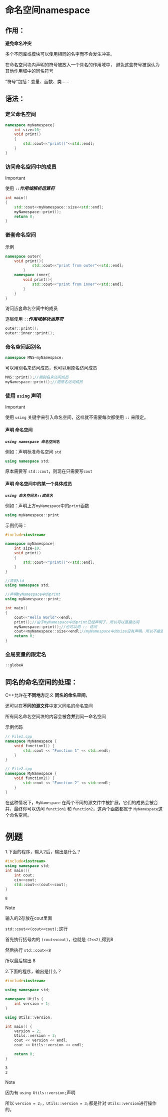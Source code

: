# 命名空间namespace

## 作用：

**避免命名冲突**

多个不同库或模块可以使用相同的名字而不会发生冲突。

在命名空间块内声明的符号被放入一个具名的作用域中， 避免这些符号被误认为其他作用域中的同名符号

”符号“包括：变量、函数、类……



## 语法：

### 定义命名空间

```cpp
namespace myNamespace{
    int size=10;
    void print()
    {
        std::cout<<"print()"<<std::endl;
    }
}
```



### 访问命名空间中的成员

> [!IMPORTANT]
>
> 使用 `::`***作用域解析运算符***  

```cpp
int main()
{
    std::cout<<myNamespace::size<<std::endl;
    myNamespace::print();
    return 0;
}
```



### 嵌套命名空间

示例

```cpp
namespace outer{
    void print(){
            std::cout<<"print from outer"<<std::endl;
        }
    namespace inner{
        void print(){
            std::cout<<"print from inner"<<std::endl;
        }
    }
}
```



访问嵌套命名空间中的成员

逐层使用 `::`***作用域解析运算符***  

```cpp
outer::print();
outer::inner::print();
```



### 命名空间起别名

```cpp
namespace MNS=myNamespace;
```

可以用别名来访问成员，也可以用原名访问成员

```cpp
MNS::print();//用别名来访问成员
myNamespace::print();//用原名访问成员
```



### **使用 `using` 声明**

> [!IMPORTANT]
>
> 使用 `using` 关键字来引入命名空间，这样就不需要每次都使用 `::` 来限定。

#### 声明 命名空间

***`using namespace 命名空间名`***

例如：声明标准命名空间 `std`

```cpp
using namespace std;
```

原本需要写 `std::cout`，则现在只需要写`cout`



#### 声明 命名空间中的某一个具体成员

***`using 命名空间名::成员名`***

例如：声明上方`myNamespace`中的`print`函数

```cpp
using myNamespace::print
```



示例代码：

```cpp
#include<iostream>

namespace myNamespace{
    int size=10;
    void print()
    {
        std::cout<<"print()"<<std::endl;
    }
}

//声明std
using namespace std;

//声明myNamespace中的print
using myNamespace::print;

int main()
{
    cout<<"Hello World"<<endl;
    print();//由于myNamespace中的print已经声明了，所以可以直接访问
    myNamespace::print();//也可以用 :: 访问
    cout<<myNamespace::size<<endl;//myNamespace中的size没有声明，所以不能直接访问，必须用 :: 访问
    return 0;
}
```



### 全局变量的限定名

```cpp
::globeA  
```



## **同名的命名空间**的处理：

C++允许在**不同地方**定义 **同名的命名空间**，

还可以在**不同的源文件**中定义同名的命名空间

所有同名命名空间块的内容会被**合并**到同一命名空间

示例代码

```cpp
// File1.cpp
namespace MyNamespace {
    void function1() {
        std::cout << "Function 1" << std::endl;
    }
}

// File2.cpp
namespace MyNamespace {
    void function2() {
        std::cout << "Function 2" << std::endl;
    }
}
```

在这种情况下，`MyNamespace` 在两个不同的源文件中被扩展，它们的成员会被合并，最终你可以访问 `function1` 和 `function2`，这两个函数都属于 `MyNamespace`这个命名空间。



# 例题

1.下面的程序，输入2后，输出是什么？

```c++
#include<iostream>
using namespace std; 
int main(){
	int cout;
	cin>>cout;
	std::cout<<(cout<<cout);
}
```



```bash
8
```

> [!NOTE]
>
> 输入的2存放在cout里面
>
> `std::cout<<(cout<<cout);`这行
>
> 首先执行括号内的 `(cout<<cout)`，也就是 `(2<<2)`,得到8
>
> 然后执行 `std::cout<<8`
>
> 所以最后输出 8



2.下面的程序，输出是什么？

```cpp
#include<iostream>

using namespace std;

namespace Utils {
    int version = 1;
}

using Utils::version;

int main() {
    version = 2;
    Utils::version = 3;
    cout << version << endl;
    cout << Utils::version << endl;

    return 0;
}
```



```bash
3
3
```

> [!NOTE]
>
> 因为有 `using Utils::version;`声明
>
> 所以 `version = 2;`，`Utils::version = 3;`都是针对 `Utils::version`进行操作的。

